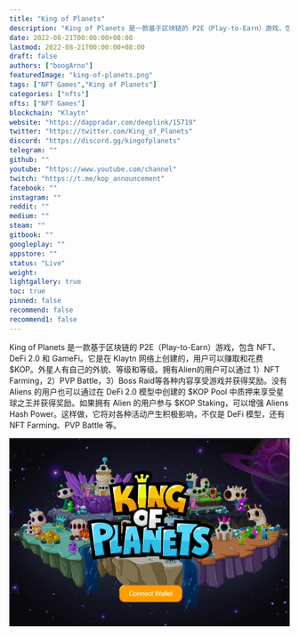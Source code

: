 ```yaml
---
title: "King of Planets"
description: "King of Planets 是一款基于区块链的 P2E（Play-to-Earn）游戏，包含 NFT、DeFi 2.0 和 GameFi。它是在 Klaytn 网络上创建的，用户可以赚取和花费 $KOP。"
date: 2022-08-21T00:00:00+08:00
lastmod: 2022-08-21T00:00:00+08:00
draft: false
authors: ["boogArno"]
featuredImage: "king-of-planets.png"
tags: ["NFT Games","King of Planets"]
categories: ["nfts"]
nfts: ["NFT Games"]
blockchain: "Klaytn"
website: "https://dappradar.com/deeplink/15719"
twitter: "https://twitter.com/King_of_Planets"
discord: "https://discord.gg/kingofplanets"
telegram: ""
github: ""
youtube: "https://www.youtube.com/channel"
twitch: "https://t.me/kop_announcement"
facebook: ""
instagram: ""
reddit: ""
medium: ""
steam: ""
gitbook: ""
googleplay: ""
appstore: ""
status: "Live"
weight: 
lightgallery: true
toc: true
pinned: false
recommend: false
recommend1: false
---
```

King of Planets 是一款基于区块链的 P2E（Play-to-Earn）游戏，包含 NFT、DeFi 2.0 和 GameFi。它是在 Klaytn 网络上创建的，用户可以赚取和花费 $KOP。外星人有自己的外貌、等级和等级。拥有Alien的用户可以通过&nbsp;1）NFT Farming，2）PVP Battle，3）Boss Raid等各种内容享受游戏并获得奖励。没有 Aliens 的用户也可以通过在 DeFi 2.0 模型中创建的 $KOP Pool 中质押来享受星球之王并获得奖励。如果拥有 Alien 的用户参与 $KOP Staking，可以增强 Aliens Hash Power。这样做，它将对各种活动产生积极影响，不仅是 DeFi 模型，还有 NFT Farming、PVP Battle 等。

![1](1.jpg)
